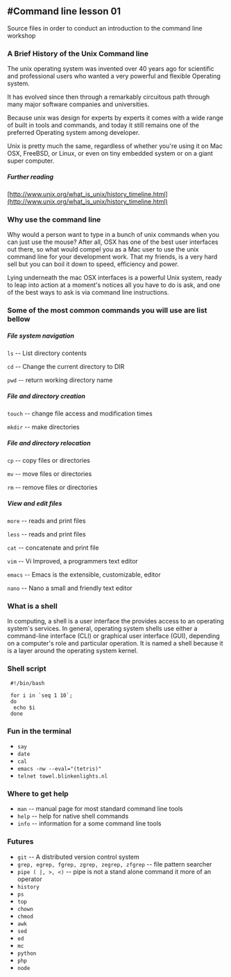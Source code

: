 #Command line lesson 01
---------------------------
Source files in order to conduct an introduction to the command line workshop


### A Brief History of the Unix Command line

The unix operating system was invented over 40 years ago for scientific and professional users who wanted a very powerful and flexible Operating system.

It has evolved since then through a remarkably circuitous path through many major software companies and universities.

Because unix was design for experts by experts it comes with a wide range of built in tools and commands, and today it still remains one of the preferred Operating system among developer.

Unix is pretty much the same, regardless of whether you're using it on Mac OSX, FreeBSD, or Linux, or even on tiny embedded system or on a giant super computer.

##### Further reading
[http://www.unix.org/what_is_unix/history_timeline.html](http://www.unix.org/what_is_unix/history_timeline.html)

### Why use the command line

Why would a person want to type in a bunch of unix commands when you can just use the mouse? After all, OSX has one of the best user interfaces out there, so what would compel you as a Mac user to use the unix command line for your development work.
That my friends, is a very hard sell but you can boil it down to speed, efficiency and power.

Lying underneath the mac OSX interfaces is a powerful Unix system, ready to leap into action at a moment's notices all you have to do is ask, and one of the best ways to ask is via command line instructions.
### Some of the most common commands you will use are list bellow

##### File system navigation

`ls` 	-- List directory contents

`cd`	-- Change the current directory to DIR

`pwd` 	-- return working directory name

##### File and directory creation
`touch`	-- change file access and modification times

`mkdir` -- make directories

##### File and directory relocation
`cp`	-- copy files or directories

`mv`	-- move files or directories

`rm`	-- remove files or directories

##### View and edit files
`more`	-- reads and print files

`less`	-- reads and print files

`cat`	-- concatenate and print file

`vim`	-- Vi Improved, a programmers text editor

`emacs` -- Emacs is the extensible, customizable, editor

`nano`	-- Nano a small and friendly text editor

### What is a shell

In computing, a shell is a user interface the provides access to an operating system's services.
In general, operating system shells use either a command-line interface (CLI) or graphical user interface (GUI), depending on a computer's role and particular operation.
It is named a shell because it is a layer around the operating system kernel.


### Shell script

```
 #!/bin/bash

 for i in `seq 1 10`;
 do
  echo $i
 done
```
### Fun in the terminal

* `say`
* `date`
* `cal`
* `emacs -nw --eval="(tetris)"`
* `telnet towel.blinkenlights.nl`


### Where to get help

* `man`	-- manual page for most standard command line tools
* `help`	-- help for native shell commands
* `info`	-- information for a some command line tools

### Futures

* `git` --  A distributed version control system
* `grep, egrep, fgrep, zgrep, zegrep, zfgrep` -- file pattern searcher
* `pipe ( |, >, <)` -- pipe is not a stand alone command it more of an operator
* `history`
* `ps`
* `top`
* `chown`
* `chmod`
* `awk`
* `sed`
* `ed`
* `mc`
* `python`
* `php`
* `node`



